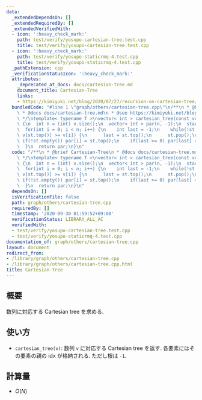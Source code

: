 ```yaml
---
data:
  _extendedDependsOn: []
  _extendedRequiredBy: []
  _extendedVerifiedWith:
  - icon: ':heavy_check_mark:'
    path: test/verify/yosupo-cartesian-tree.test.cpp
    title: test/verify/yosupo-cartesian-tree.test.cpp
  - icon: ':heavy_check_mark:'
    path: test/verify/yosupo-staticrmq-4.test.cpp
    title: test/verify/yosupo-staticrmq-4.test.cpp
  _pathExtension: cpp
  _verificationStatusIcon: ':heavy_check_mark:'
  attributes:
    _deprecated_at_docs: docs/cartesian-tree.md
    document_title: Cartesian-Tree
    links:
    - https://kimiyuki.net/blog/2020/07/27/recursion-on-cartesian-tree/
  bundledCode: "#line 1 \"graph/others/cartesian-tree.cpp\"\n/**\n * @brief Cartesian-Tree\n\
    \ * @docs docs/cartesian-tree.md\n * @see https://kimiyuki.net/blog/2020/07/27/recursion-on-cartesian-tree/\n\
    \ */\ntemplate< typename T >\nvector< int > cartesian_tree(const vector< T > &v)\
    \ {\n  int n = (int) v.size();\n  vector< int > par(n, -1);\n  stack< int > st;\n\
    \  for(int i = 0; i < n; i++) {\n    int last = -1;\n    while(!st.empty() &&\
    \ v[st.top()] >= v[i]) {\n      last = st.top();\n      st.pop();\n    }\n   \
    \ if(!st.empty()) par[i] = st.top();\n    if(last >= 0) par[last] = i;\n    st.emplace(i);\n\
    \  }\n  return par;\n}\n"
  code: "/**\n * @brief Cartesian-Tree\n * @docs docs/cartesian-tree.md\n * @see https://kimiyuki.net/blog/2020/07/27/recursion-on-cartesian-tree/\n\
    \ */\ntemplate< typename T >\nvector< int > cartesian_tree(const vector< T > &v)\
    \ {\n  int n = (int) v.size();\n  vector< int > par(n, -1);\n  stack< int > st;\n\
    \  for(int i = 0; i < n; i++) {\n    int last = -1;\n    while(!st.empty() &&\
    \ v[st.top()] >= v[i]) {\n      last = st.top();\n      st.pop();\n    }\n   \
    \ if(!st.empty()) par[i] = st.top();\n    if(last >= 0) par[last] = i;\n    st.emplace(i);\n\
    \  }\n  return par;\n}\n"
  dependsOn: []
  isVerificationFile: false
  path: graph/others/cartesian-tree.cpp
  requiredBy: []
  timestamp: '2020-09-30 01:59:52+09:00'
  verificationStatus: LIBRARY_ALL_AC
  verifiedWith:
  - test/verify/yosupo-cartesian-tree.test.cpp
  - test/verify/yosupo-staticrmq-4.test.cpp
documentation_of: graph/others/cartesian-tree.cpp
layout: document
redirect_from:
- /library/graph/others/cartesian-tree.cpp
- /library/graph/others/cartesian-tree.cpp.html
title: Cartesian-Tree
---
```

## 概要

数列に対応する Cartesian tree を求める.

## 使い方

* `cartesian_tree(v)`: 数列 `v` に対応する Cartesian tree を返す. 各要素にはその要素の親の idx が格納される. ただし根は `-1`.

## 計算量

* $O(N)$
